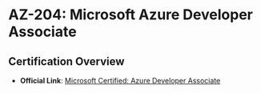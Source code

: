 # AZ-204: Microsoft Azure Developer Associate

## Certification Overview
- **Official Link**: [Microsoft Certified: Azure Developer Associate](https://learn.microsoft.com/en-us/credentials/certifications/azure-developer/?practice-assessment-type=certification)